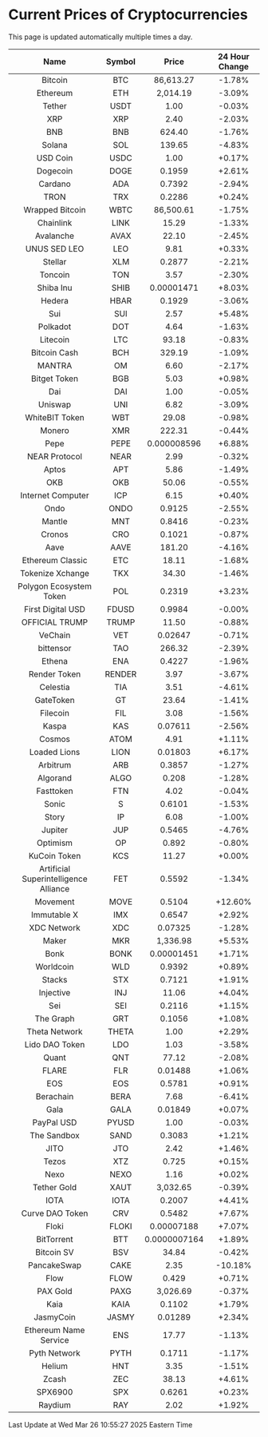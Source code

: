 # Current Prices of Cryptocurrencies
This page is updated automatically multiple times a day.

| Name | Symbol | Price | 24 Hour Change |
| :---: |:---:| :---: | :---: |
| Bitcoin | BTC | 86,613.27 | -1.78% |
| Ethereum | ETH | 2,014.19 | -3.09% |
| Tether | USDT | 1.00 | -0.03% |
| XRP | XRP | 2.40 | -2.03% |
| BNB | BNB | 624.40 | -1.76% |
| Solana | SOL | 139.65 | -4.83% |
| USD Coin | USDC | 1.00 | +0.17% |
| Dogecoin | DOGE | 0.1959 | +2.61% |
| Cardano | ADA | 0.7392 | -2.94% |
| TRON | TRX | 0.2286 | +0.24% |
| Wrapped Bitcoin | WBTC | 86,500.61 | -1.75% |
| Chainlink | LINK | 15.29 | -1.33% |
| Avalanche | AVAX | 22.10 | -2.45% |
| UNUS SED LEO | LEO | 9.81 | +0.33% |
| Stellar | XLM | 0.2877 | -2.21% |
| Toncoin | TON | 3.57 | -2.30% |
| Shiba Inu | SHIB | 0.00001471 | +8.03% |
| Hedera | HBAR | 0.1929 | -3.06% |
| Sui | SUI | 2.57 | +5.48% |
| Polkadot | DOT | 4.64 | -1.63% |
| Litecoin | LTC | 93.18 | -0.83% |
| Bitcoin Cash | BCH | 329.19 | -1.09% |
| MANTRA | OM | 6.60 | -2.17% |
| Bitget Token | BGB | 5.03 | +0.98% |
| Dai | DAI | 1.00 | -0.05% |
| Uniswap | UNI | 6.82 | -3.09% |
| WhiteBIT Token | WBT | 29.08 | -0.98% |
| Monero | XMR | 222.31 | -0.44% |
| Pepe | PEPE | 0.000008596 | +6.88% |
| NEAR Protocol | NEAR | 2.99 | -0.32% |
| Aptos | APT | 5.86 | -1.49% |
| OKB | OKB | 50.06 | -0.55% |
| Internet Computer | ICP | 6.15 | +0.40% |
| Ondo | ONDO | 0.9125 | -2.55% |
| Mantle | MNT | 0.8416 | -0.23% |
| Cronos | CRO | 0.1021 | -0.87% |
| Aave | AAVE | 181.20 | -4.16% |
| Ethereum Classic | ETC | 18.11 | -1.68% |
| Tokenize Xchange | TKX | 34.30 | -1.46% |
| Polygon Ecosystem Token | POL | 0.2319 | +3.23% |
| First Digital USD | FDUSD | 0.9984 | -0.00% |
| OFFICIAL TRUMP | TRUMP | 11.50 | -0.88% |
| VeChain | VET | 0.02647 | -0.71% |
| bittensor | TAO | 266.32 | -2.39% |
| Ethena | ENA | 0.4227 | -1.96% |
| Render Token | RENDER | 3.97 | -3.67% |
| Celestia | TIA | 3.51 | -4.61% |
| GateToken | GT | 23.64 | -1.41% |
| Filecoin | FIL | 3.08 | -1.56% |
| Kaspa | KAS | 0.07611 | -2.56% |
| Cosmos | ATOM | 4.91 | +1.11% |
| Loaded Lions | LION | 0.01803 | +6.17% |
| Arbitrum | ARB | 0.3857 | -1.27% |
| Algorand | ALGO | 0.208 | -1.28% |
| Fasttoken | FTN | 4.02 | -0.04% |
| Sonic | S | 0.6101 | -1.53% |
| Story | IP | 6.08 | -1.00% |
| Jupiter | JUP | 0.5465 | -4.76% |
| Optimism | OP | 0.892 | -0.80% |
| KuCoin Token | KCS | 11.27 | +0.00% |
| Artificial Superintelligence Alliance | FET | 0.5592 | -1.34% |
| Movement | MOVE | 0.5104 | +12.60% |
| Immutable X | IMX | 0.6547 | +2.92% |
| XDC Network | XDC | 0.07325 | -1.28% |
| Maker | MKR | 1,336.98 | +5.53% |
| Bonk | BONK | 0.00001451 | +1.71% |
| Worldcoin | WLD | 0.9392 | +0.89% |
| Stacks | STX | 0.7121 | +1.91% |
| Injective | INJ | 11.06 | +4.04% |
| Sei | SEI | 0.2116 | +1.15% |
| The Graph | GRT | 0.1056 | +1.08% |
| Theta Network | THETA | 1.00 | +2.29% |
| Lido DAO Token | LDO | 1.03 | -3.58% |
| Quant | QNT | 77.12 | -2.08% |
| FLARE | FLR | 0.01488 | +1.06% |
| EOS | EOS | 0.5781 | +0.91% |
| Berachain | BERA | 7.68 | -6.41% |
| Gala | GALA | 0.01849 | +0.07% |
| PayPal USD | PYUSD | 1.00 | -0.03% |
| The Sandbox | SAND | 0.3083 | +1.21% |
| JITO | JTO | 2.42 | +1.46% |
| Tezos | XTZ | 0.725 | +0.15% |
| Nexo | NEXO | 1.16 | +0.02% |
| Tether Gold | XAUT | 3,032.65 | -0.39% |
| IOTA | IOTA | 0.2007 | +4.41% |
| Curve DAO Token | CRV | 0.5482 | +7.67% |
| Floki | FLOKI | 0.00007188 | +7.07% |
| BitTorrent | BTT | 0.0000007164 | +1.89% |
| Bitcoin SV | BSV | 34.84 | -0.42% |
| PancakeSwap | CAKE | 2.35 | -10.18% |
| Flow | FLOW | 0.429 | +0.71% |
| PAX Gold | PAXG | 3,026.69 | -0.37% |
| Kaia | KAIA | 0.1102 | +1.79% |
| JasmyCoin | JASMY | 0.01289 | +2.34% |
| Ethereum Name Service | ENS | 17.77 | -1.13% |
| Pyth Network | PYTH | 0.1711 | -1.17% |
| Helium | HNT | 3.35 | -1.51% |
| Zcash | ZEC | 38.13 | +4.61% |
| SPX6900 | SPX | 0.6261 | +0.23% |
| Raydium | RAY | 2.02 | +1.92% |

Last Update at Wed Mar 26 10:55:27 2025 Eastern Time